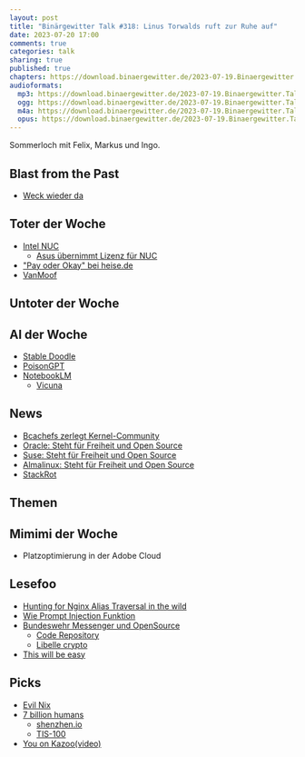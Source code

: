 ```yaml
---
layout: post
title: "Binärgewitter Talk #318: Linus Torwalds ruft zur Ruhe auf"
date: 2023-07-20 17:00
comments: true
categories: talk
sharing: true
published: true
chapters: https://download.binaergewitter.de/2023-07-19.Binaergewitter.Talk.318.chapters.txt
audioformats:
  mp3: https://download.binaergewitter.de/2023-07-19.Binaergewitter.Talk.318.mp3
  ogg: https://download.binaergewitter.de/2023-07-19.Binaergewitter.Talk.318.ogg
  m4a: https://download.binaergewitter.de/2023-07-19.Binaergewitter.Talk.318.m4a
  opus: https://download.binaergewitter.de/2023-07-19.Binaergewitter.Talk.318.opus
---
```

Sommerloch mit Felix, Markus und Ingo.


## Blast from the Past
- [Weck wieder da]( https://www.spiegel.de/wirtschaft/unternehmen/nach-insolvenz-geschaeft-mit-weck-glaesern-zieht-wieder-an-investor-gesucht-a-5acef579-a016-4bc2-bb6c-505a1d1f26f2 )


## Toter der Woche

- [Intel NUC]( https://www.heise.de/news/NUC-Intel-gibt-seine-Mini-PCs-auf-9213526.html )
  - [Asus übernimmt Lizenz für NUC]( https://www.theverge.com/2023/7/19/23800006/intel-nuc-computers-asus-license-support )
- ["Pay oder Okay" bei heise.de]( https://noyb.eu/de/pay-or-okay-tech-news-site-heisede-illegal-decides-german-dpa )
- [VanMoof]( https://www.heise.de/news/VanMoof-pausiert-Verkauf-von-E-Bikes-9212701.html )

## Untoter der Woche

## AI der Woche
- [Stable Doodle]( https://www.heise.de/news/Von-der-Skizze-zum-Bild-Stability-AI-veroeffentlicht-Stable-Doodle-9218397.html )
- [PoisonGPT]( https://blog.mithrilsecurity.io/poisongpt-how-we-hid-a-lobotomized-llm-on-hugging-face-to-spread-fake-news/ )
- [NotebookLM]( https://www.heise.de/news/Google-bringt-NotebookLM-einen-KI-Assistenten-basierend-auf-eigenen-Dokumenten-9214863.html )
  - [Vicuna]( https://lmsys.org/blog/2023-03-30-vicuna/ )


## News
- [Bcachefs zerlegt Kernel-Community]( https://www.linux-magazin.de/news/kernel-community-zerlegt-sich-bei-diskussion-um-dateisystem/ )
- [Oracle: Steht für Freiheit und Open Source]( https://www.oracle.com/news/announcement/blog/keep-linux-open-and-free-2023-07-10/ )
- [Suse: Steht für Freiheit und Open Source]( https://www.suse.com/news/SUSE-Preserves-Choice-in-Enterprise-Linux/ )
- [Almalinux: Steht für Freiheit und Open Source]( https://linuxnews.de/almalinux-gibt-11-kompatibilitaet-auf/ )
- [StackRot]( https://www.openwall.com/lists/oss-security/2023/07/05/1 )

## Themen

## Mimimi der Woche

* Platzoptimierung in der Adobe Cloud


## Lesefoo
- [Hunting for Nginx Alias Traversal in the wild]( https://labs.hakaioffsec.com/nginx-alias-traversal/ )
- [Wie Prompt Injection Funktion]( https://www.heise.de/news/Prompt-Injection-Marvin-von-Hagen-traegt-vor-wie-er-Bing-Chat-austrickste-9210511.html )
- [Bundeswehr Messenger und OpenSource]( https://www.heise.de/hintergrund/Interview-Ueber-den-Bundeswehr-Messenger-und-warum-Open-Source-wichtig-ist-9217085.html )
  * [Code Repository]( https://gitlab.opencode.de/bwi/bundesmessenger/info )
  * [Libelle crypto]( https://de.wikipedia.org/wiki/Libelle_(Kryptographie) )
- [This will be easy]( https://www.bitecode.dev/p/this-will-be-easy )

## Picks

- [Evil Nix]( https://discourse.nixos.org/t/evil-nix-a-nix-library-to-download-files-from-the-internet-without-requiring-a-hash/29648/2 )
- [7 billion humans](https://tomorrowcorporation.com/7billionhumans )
  - [shenzhen.io]( https://store.steampowered.com/app/504210/SHENZHEN_IO/ )
  - [TIS-100]( https://store.steampowered.com/app/370360/TIS100/ )
- [You on Kazoo(video)]( https://www.youtube.com/watch?v=cRpdIrq7Rbo )


